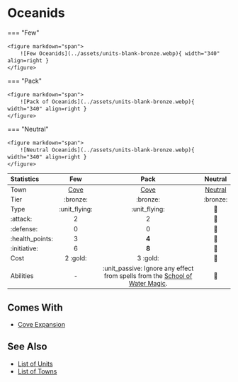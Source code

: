 # Oceanids

=== "Few"

    <figure markdown="span">
        ![Few Oceanids](../assets/units-blank-bronze.webp){ width="340" align=right }
    </figure>

=== "Pack"

    <figure markdown="span">
        ![Pack of Oceanids](../assets/units-blank-bronze.webp){ width="340" align=right }
    </figure>

=== "Neutral"

    <figure markdown="span">
        ![Neutral Oceanids](../assets/units-blank-bronze.webp){ width="340" align=right }
    </figure>


| Statistics | Few | Pack | Neutral |
| :--- | :---: | :---: | :---: |
| Town | [Cove](../towns/cove.md) | [Cove](../towns/cove.md) | [Neutral](../towns/neutral.md) |
| Tier | :bronze: | :bronze: | :bronze: |
| Type | :unit_flying: | :unit_flying: | 🚧 |
| :attack: | 2 | 2 | 🚧 |
| :defense: | 0 | 0 | 🚧 |
| :health_points: | 3 | **4** | 🚧 |
| :initiative: | 6 | **8** | 🚧 |
| Cost | 2 :gold: | 3 :gold: | 🚧 |
| Abilities | - | :unit_passive: Ignore any effect from spells from the [School of Water Magic](../spells/school_of_water_magic.md). | 🚧 |


## Comes With

- [Cove Expansion](../content/cove_expansion.md)


## See Also

- [List of Units](index.md)
- [List of Towns](../towns/index.md)
